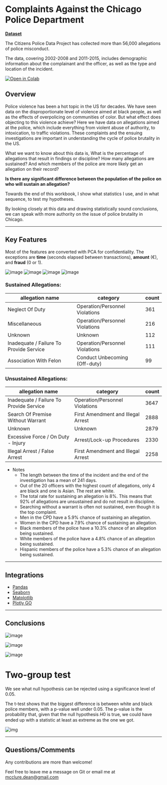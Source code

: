 
# Complaints Against the Chicago Police Department

[**Dataset**](http://how.cpdp.works/en/articles/1889786-where-does-the-data-come-from-who-is-doing-this-and-why)

The Citizens Police Data Project has collected more than 56,000 allegations of police misconduct.

The data, covering 2002-2008 and 2011-2015, includes demographic information about the complainant and the officer, as well as the type and location of the incident.

[![Open in Colab](https://colab.research.google.com/assets/colab-badge.svg)](https://drive.google.com/file/d/17x94gvbIL6oyJDeYV49Q_678nRrCdPH7/view?usp=sharing)

## Overview

Police violence has been a hot topic in the US for decades. We have seen data on the disproportionate level of violence aimed at black people, as well as the effects of overpolicing on communities of color. But what effect does objecting to this violence achieve? Here we have data on allegations aimed at the police, which include everything from violent abuse of authority, to intoxication, to traffic violations. These complaints and the ensuing investigations are important in understanding the cycle of police brutality in the US.

What we want to know about this data is, What is the percentage of allegations that result in findings or discipline? How many allegations are sustained? And which members of the police are more likely get an allegation on their record?

__Is there any significant difference between the population of the police on who will sustain an allegation?__

Towards the end of this workbook, I show what statistics I use, and in what sequence, to test my hypotheses.

By looking closely at this data and drawing statistically sound conclusions, we can speak with more authority on the issue of police brutality in Chicago.

----

## Key Features

Most of the features are converted with PCA for confidentiality. The exceptions are **time** (seconds elapsed between transactions), **amount** (€), and **fraud** (0 or 1). 

![image](https://storage.googleapis.com/earth_data_247/races.png)
![image](https://storage.googleapis.com/earth_data_247/male-female.png)
![image](https://storage.googleapis.com/earth_data_247/breakdown-sustained-uns.png)
![image](https://storage.googleapis.com/earth_data_247/age-unsustained.png)
### Sustained Allegations:

|allegation name|	category|	count|
|---------------|---------------|------------|
|Neglect Of Duty	|Operation/Personnel Violations|	361|
|Miscellaneous	|Operation/Personnel Violations	|216|
|Unknown	|Unknown	|112|
|Inadequate / Failure To Provide Service	|Operation/Personnel Violations|	111|
|Association With Felon	|Conduct Unbecoming (Off-duty)|	99|

### Unsustained Allegations:

|allegation name|	category|	count|
|---------------|---------------|------------|
|Inadequate / Failure To Provide Service	|Operation/Personnel Violations|	3647|
|Search Of Premise Without Warrant	|First Amendment and Illegal Arrest|	2888|
|Unknown	|Unknown|	2879|
|Excessive Force / On Duty - Injury	|Arrest/Lock-up Procedures|	2330|
|Illegal Arrest / False Arrest	|First Amendment and Illegal Arrest|	2258|

- Notes
	* The length between the time of the incident and the end of the investigation has a mean of 241 days.
	* Out of the 20 officers with the highest count of allegations, only 4 are black and one is Asian. The rest are white.
	* The total rate for sustaining an allegation is 8%. This means that 92% of allegations are unsustained and do not result in discipline.
	* Searching without a warrant is often not sustained, even though it is the top complaint.
	* Men in the CPD have a 5.9% chance of sustaining an allegation.
	* Women in the CPD have a 7.9% chance of sustaining an allegation.
	* Black members of the police have a 10.3% chance of an allegation being sustained.
	* White members of the police have a 4.8% chance of an allegation being sustained.
	* Hispanic members of the police have a 5.3% chance of an allegation being sustained.

----

## Integrations

* [Pandas](https://pandas.pydata.org/pandas-docs/stable/)
* [Seaborn](https://seaborn.pydata.org/)
* [Matplotlib](https://matplotlib.org/stable/index.html)
* [Plotly GO](https://plotly.github.io/plotly.py-docs/plotly.graph_objects.html#graph-objects)

----

## Conclusions

![image](https://storage.googleapis.com/earth_data_247/hispanic-black.png)

![image](https://storage.googleapis.com/earth_data_247/white-black.png)

![image](https://storage.googleapis.com/earth_data_247/white-hispanic.png)



# Two-group test

We see what null hypothesis can be rejected using a significance level of 0.05.

The t-test shows that the biggest difference is between white and black police members, with a p-value well under 0.05. The p-value is the probability that, given that the null hypothesis  𝐻0  is true, we could have ended up with a statistic at least as extreme as the one we got.

![img](https://external-content.duckduckgo.com/iu/?u=http%3A%2F%2Fwww.biologyforlife.com%2Fuploads%2F2%2F2%2F3%2F9%2F22392738%2F949234_orig.jpg&f=1&nofb=1)

----

## Questions/Comments

Any contributions are more than welcome!

Feel free to leave me a message on Git or email me at mcclure.dean@gmail.com

